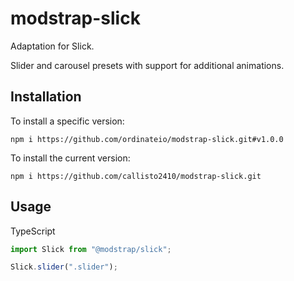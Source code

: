 # modstrap-slick

Adaptation for Slick. 

Slider and carousel presets with support for additional animations.

## Installation

To install a specific version:
```shell script
npm i https://github.com/ordinateio/modstrap-slick.git#v1.0.0
```

To install the current version:
```shell script
npm i https://github.com/callisto2410/modstrap-slick.git
```

## Usage

TypeScript
```ts
import Slick from "@modstrap/slick";

Slick.slider(".slider");
```
